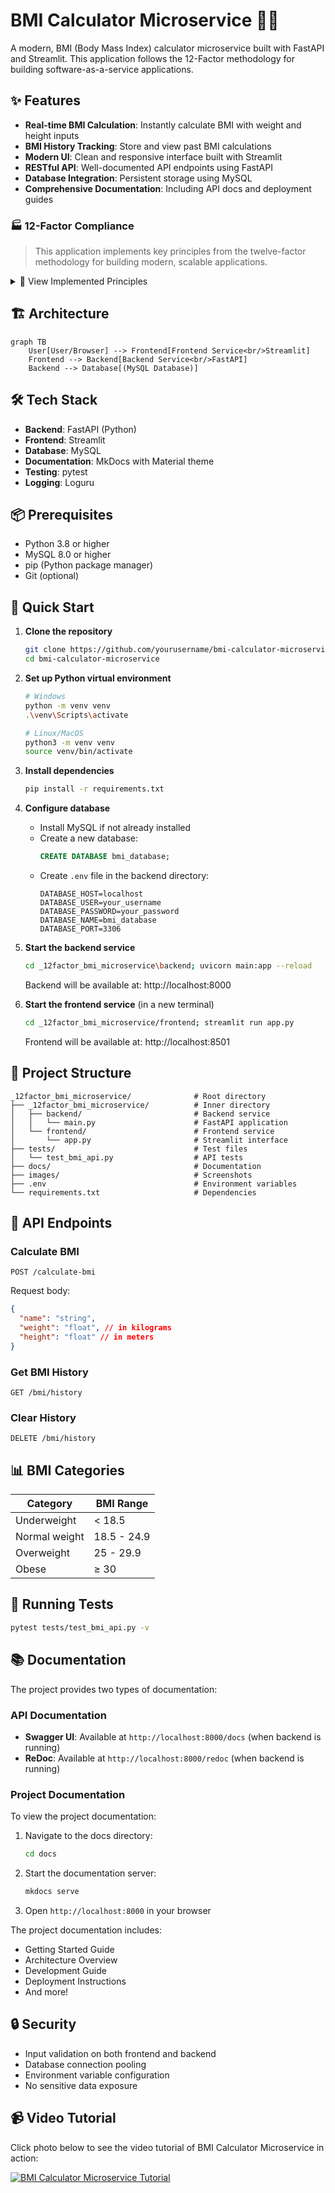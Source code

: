 # BMI Calculator Microservice 🏋️‍♂️

A modern, BMI (Body Mass Index) calculator microservice built with FastAPI and Streamlit. This application follows the 12-Factor methodology for building software-as-a-service applications.

## ✨ Features

- **Real-time BMI Calculation**: Instantly calculate BMI with weight and height inputs
- **BMI History Tracking**: Store and view past BMI calculations
- **Modern UI**: Clean and responsive interface built with Streamlit
- **RESTful API**: Well-documented API endpoints using FastAPI
- **Database Integration**: Persistent storage using MySQL
- **Comprehensive Documentation**: Including API docs and deployment guides

### 🏭 12-Factor Compliance

> This application implements key principles from the twelve-factor methodology for building modern, scalable applications.

<details>
<summary>💫 View Implemented Principles</summary>

#### 1️⃣ **Codebase**

- Single codebase tracked in version control
- Enhanced with pre-commit hooks for code quality

#### 2️⃣ **Dependencies**

- Explicitly declared in requirements.txt
- Isolated in virtual environment

#### 3️⃣ **Config**

- Environment variables stored in .env
- Virtual environment setup for isolation

#### 4️⃣ **Backing Services**

- MySQL database treated as attached resource
- Clean separation of database configuration

#### 5️⃣ **Processes**

- Stateless application processes
- Clean separation of concerns

#### 6️⃣ **Port Binding**

- Services exported via port binding
- Backend and frontend on separate ports

#### 7️⃣ **Concurrency**

- Implemented using asyncio
- Scalable process model

#### 8️⃣ **Disposability**

- Fast startup and graceful shutdown
- Implemented using lifecycle event context managers

#### 9️⃣ **Logs**

- Implemented using Loguru
- Treated as event streams

</details>

## 🏗️ Architecture

```mermaid
graph TB
    User[User/Browser] --> Frontend[Frontend Service<br/>Streamlit]
    Frontend --> Backend[Backend Service<br/>FastAPI]
    Backend --> Database[(MySQL Database)]
```

## 🛠️ Tech Stack

- **Backend**: FastAPI (Python)
- **Frontend**: Streamlit
- **Database**: MySQL
- **Documentation**: MkDocs with Material theme
- **Testing**: pytest
- **Logging**: Loguru

## 📦 Prerequisites

- Python 3.8 or higher
- MySQL 8.0 or higher
- pip (Python package manager)
- Git (optional)

## 🚀 Quick Start

1. **Clone the repository**

   ```bash
   git clone https://github.com/yourusername/bmi-calculator-microservice.git
   cd bmi-calculator-microservice
   ```

2. **Set up Python virtual environment**

   ```bash
   # Windows
   python -m venv venv
   .\venv\Scripts\activate

   # Linux/MacOS
   python3 -m venv venv
   source venv/bin/activate
   ```

3. **Install dependencies**

   ```bash
   pip install -r requirements.txt
   ```

4. **Configure database**

   - Install MySQL if not already installed
   - Create a new database:
     ```sql
     CREATE DATABASE bmi_database;
     ```
   - Create `.env` file in the backend directory:
     ```env
     DATABASE_HOST=localhost
     DATABASE_USER=your_username
     DATABASE_PASSWORD=your_password
     DATABASE_NAME=bmi_database
     DATABASE_PORT=3306
     ```

5. **Start the backend service**

   ```bash
   cd _12factor_bmi_microservice\backend; uvicorn main:app --reload
   ```

   Backend will be available at: http://localhost:8000

6. **Start the frontend service** (in a new terminal)
   ```bash
   cd _12factor_bmi_microservice/frontend; streamlit run app.py
   ```
   Frontend will be available at: http://localhost:8501

## 📁 Project Structure

```
_12factor_bmi_microservice/              # Root directory
├── _12factor_bmi_microservice/          # Inner directory
│   ├── backend/                         # Backend service
│   │   └── main.py                      # FastAPI application
│   └── frontend/                        # Frontend service
│       └── app.py                       # Streamlit interface
├── tests/                               # Test files
│   └── test_bmi_api.py                  # API tests
├── docs/                                # Documentation
├── images/                              # Screenshots
├── .env                                 # Environment variables
└── requirements.txt                     # Dependencies
```

## 🔌 API Endpoints

### Calculate BMI

```http
POST /calculate-bmi
```

Request body:

```json
{
  "name": "string",
  "weight": "float", // in kilograms
  "height": "float" // in meters
}
```

### Get BMI History

```http
GET /bmi/history
```

### Clear History

```http
DELETE /bmi/history
```

## 📊 BMI Categories

| Category      | BMI Range   |
| ------------- | ----------- |
| Underweight   | < 18.5      |
| Normal weight | 18.5 - 24.9 |
| Overweight    | 25 - 29.9   |
| Obese         | ≥ 30        |

## 🧪 Running Tests

```bash
pytest tests/test_bmi_api.py -v
```

## 📚 Documentation

The project provides two types of documentation:

### API Documentation

- **Swagger UI**: Available at `http://localhost:8000/docs` (when backend is running)
- **ReDoc**: Available at `http://localhost:8000/redoc` (when backend is running)

### Project Documentation

To view the project documentation:

1. Navigate to the docs directory:
   ```bash
   cd docs
   ```
2. Start the documentation server:
   ```bash
   mkdocs serve
   ```
3. Open `http://localhost:8000` in your browser

The project documentation includes:

- Getting Started Guide
- Architecture Overview
- Development Guide
- Deployment Instructions
- And more!

## 🔒 Security

- Input validation on both frontend and backend
- Database connection pooling
- Environment variable configuration
- No sensitive data exposure

## 📹 Video Tutorial

Click photo below to see the video tutorial of BMI Calculator Microservice in action:

[![BMI Calculator Microservice Tutorial](images/demo_img1.png)](https://www.youtube.com/watch?v=TaVXJhU9zj8)
